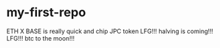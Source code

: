 # my-first-repo
ETH
X
BASE is really quick and chip
JPC token
LFG!!!
halving is coming!!!
LFG!!!
btc to the moon!!!

